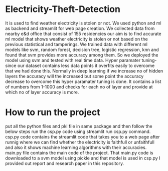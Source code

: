 # Electricity-Theft-Detection
It is used to find weather electricity is stolen or not. We used python and ml as backend and streamlit for web page creation. We collected data from nearby e&d office that consist of 155 residencies our aim is to find accurate ml model that shows weather electricity is stolen or not based on the previous statistical and tamperings. We trained data with different ml models like svm, random forest, decision tree, logistic regression, knn and found that svm provides more accuracy among them. So we deployed the model using svm and tested with real time data. 
Hyper paramater tuning- since our dataset contains less data points it overfits easily to overcome that we had done this. Normally in deep learning if we increase no of hidden layers the accuracy will the increased but some point the accuracy decrease to overcome this hyper paramater tuning is done. It contains a list of numbers from 1-1000 and checks for each no of layer and provide at which no of layer accuracy is more.
# How to run the project
put all the python files and pkl file in same package and then follow the below steps
run the csp.py code using streamlit run csp.py command.
csp.py code contains the streamlit code that takes you to a web page after runnig where we can find whether the electricity is faithfull or unfaithfull and also it shows machine learning algorithms with their accuracies.
main.py file contains the main code of the project. That main.py code is downloaded to a svm model using pickle and that model is used in csp.py
I provided out report and research paper in this repository.
